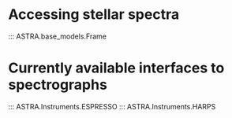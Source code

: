 # Accessing stellar spectra

::: ASTRA.base_models.Frame

# Currently available interfaces to spectrographs

::: ASTRA.Instruments.ESPRESSO
::: ASTRA.Instruments.HARPS

